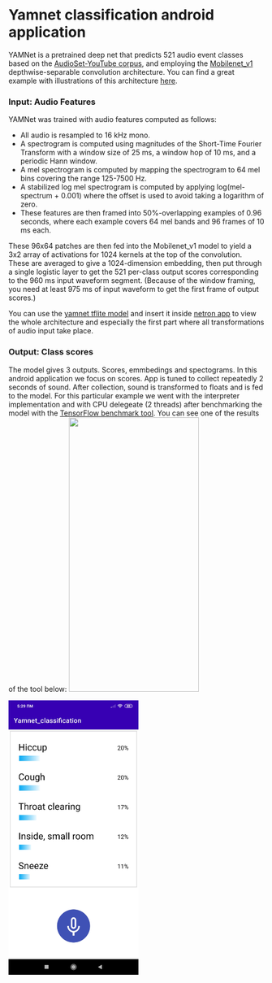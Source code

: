 # Yamnet classification android application

YAMNet is a pretrained deep net that predicts 521 audio event classes based on
the [AudioSet-YouTube corpus](http://g.co/audioset), and employing the
[Mobilenet_v1](https://arxiv.org/pdf/1704.04861.pdf) depthwise-separable
convolution architecture. You can find a great example with illustrations of this architecture [here](https://medium.com/@zurister/depth-wise-convolution-and-depth-wise-separable-convolution-37346565d4ec).

### Input: Audio Features

YAMNet was trained with audio features computed as follows:

* All audio is resampled to 16 kHz mono.
* A spectrogram is computed using magnitudes of the Short-Time Fourier Transform
  with a window size of 25 ms, a window hop of 10 ms, and a periodic Hann
  window.
* A mel spectrogram is computed by mapping the spectrogram to 64 mel bins
  covering the range 125-7500 Hz.
* A stabilized log mel spectrogram is computed by applying
  log(mel-spectrum + 0.001) where the offset is used to avoid taking a logarithm
  of zero.
* These features are then framed into 50%-overlapping examples of 0.96 seconds,
  where each example covers 64 mel bands and 96 frames of 10 ms each.

These 96x64 patches are then fed into the Mobilenet_v1 model to yield a 3x2
array of activations for 1024 kernels at the top of the convolution.  These are
averaged to give a 1024-dimension embedding, then put through a single logistic
layer to get the 521 per-class output scores corresponding to the 960 ms input
waveform segment.  (Because of the window framing, you need at least 975 ms of
input waveform to get the first frame of output scores.)

You can use the [yamnet tflite model](https://tfhub.dev/google/lite-model/yamnet/tflite/1) and insert it inside [netron app](https://netron.app/) to view the whole architecture and especially the first part where all transformations of audio input take place.

### Output: Class scores

The model gives 3 outputs. Scores, emmbedings and spectograms. In this android application we focus on scores. App is tuned to collect  repeatedly 2 seconds of sound. After collection, sound is transformed to floats and is fed to the model. For this particular example we went with the interpreter implementation and with CPU delegeate (2 threads) after benchmarking the model with the [TensorFlow benchmark tool](https://www.tensorflow.org/lite/performance/measurement). You can see one of the results of the tool below:
<img src="benchmark.jpg" width="256" height="540">

<img src="Yamnet_classes.jpg" width="256" height="540">
